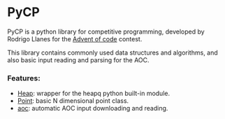 # PyCP

PyCP is a python library for competitive programming, 
developed by Rodrigo Llanes for the [Advent of code](https://adventofcode.com) contest.

This library contains commonly used data structures and algorithms, and also basic input reading and parsing for 
the AOC.

### Features:
- [Heap](./pycp/heap.py): wrapper for the heapq python built-in module.
- [Point](./pycp/point.py): basic N dimensional point class.
- [aoc](./pycp/aoc.py): automatic AOC input downloading and reading.
